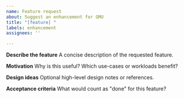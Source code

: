 ```yaml
---
name: Feature request
about: Suggest an enhancement for GMU
title: "[feature] "
labels: enhancement
assignees: ''

---
```


**Describe the feature**
A concise description of the requested feature.

**Motivation**
Why is this useful? Which use-cases or workloads benefit?

**Design ideas**
Optional high-level design notes or references.

**Acceptance criteria**
What would count as "done" for this feature?
